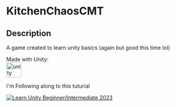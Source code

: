 # KitchenChaosCMT

## Description

A game created to learn unity basics (again but good this time lol)

Made with Unity: \
<a href="https://unity.com/" target="_blank" rel="noreferrer"> <img src="https://www.vectorlogo.zone/logos/unity3d/unity3d-icon.svg" alt="unity" width="40" height="40"/> </a>

I'm Following along to this tuturial 

[![Learn Unity Beginner/Intermediate 2023](https://img.youtube.com/vi/AmGSEH7QcDg/maxresdefault.jpg)](https://youtu.be/AmGSEH7QcDg)
